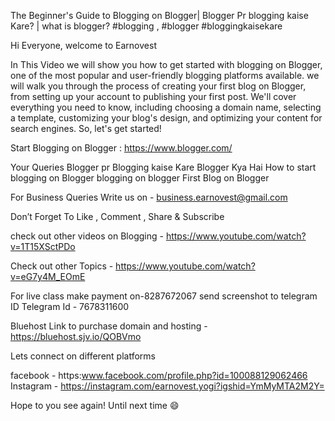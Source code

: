 The Beginner's Guide to Blogging on Blogger| Blogger Pr  blogging kaise Kare? | what is blogger?
#blogging , #blogger #bloggingkaisekare 

Hi Everyone,
welcome to Earnovest 

In This Video we will show you how to get started with blogging on Blogger, one of the most popular and user-friendly blogging platforms available. we  will walk you through the process of creating your first blog on Blogger, from setting up your account to publishing your first post. We'll cover everything you need to know, including choosing a domain name, selecting a template, customizing your blog's design, and optimizing your content for search engines. So, let's get started!

Start Blogging on Blogger : https://www.blogger.com/

Your Queries 
Blogger pr Blogging kaise Kare
Blogger Kya Hai 
How to start blogging on Blogger 
blogging on blogger
First Blog on Blogger

For Business Queries Write us on  - business.earnovest@gmail.com

Don’t Forget To Like , Comment , Share & Subscribe 


check out other videos on Blogging - https://www.youtube.com/watch?v=1T15XSctPDo

Check out other Topics - https://www.youtube.com/watch?v=eG7y4M_EOmE


For live class make payment on-8287672067 
send screenshot to telegram ID
Telegram Id - 7678311600 

Bluehost Link to purchase domain and hosting -https://bluehost.sjv.io/QOBVmo

Lets connect  on different platforms 

facebook   - https:www.facebook.com/profile.php?id=100088129062466
Instagram  -   https://instagram.com/earnovest.yogi?igshid=YmMyMTA2M2Y=

Hope to you see again!
Until next time 😄
